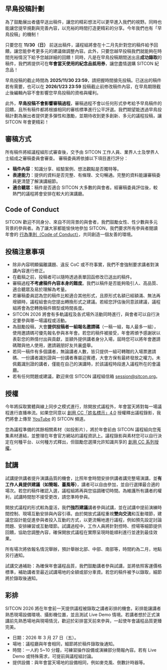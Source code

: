 ## 早鳥投稿計劃

為了鼓勵展出者儘早送出稿件，讓您的精彩想法可以更早進入我們的視野。同時也能讓您提早規劃與完善內容，以充裕的時間打造更精彩的分享。今年我們也有「早鳥投稿」的機制！

只要您在 **11/30（日）** 前送出稿件，議程組將會在十二月先針對您的稿件給予回饋，讓您能參考更多元的建議做調整內容。此外，只要您越早投稿我們就能夠在時間充裕情況下給予您越詳細的回饋！同時，凡是在早鳥投稿期間送出且**成功錄取**的稿件，我們將提供可在**年會當天使用的紀念品抵用券**，讓您盡情選購 SITCON 紀念品！

早鳥投稿的截止時間為 **2025/11/30 23:59**，請把握時間搶先投稿。已送出的稿件若有需要，也可以在 **2026/1/23 23:59** 投稿截止前修改稿件內容，在早鳥期限截止後編輯內容不會影響您早鳥投稿的資格與權利。

此外，**早鳥投稿不會影響審稿過程**，審稿過程不會以任何形式參考給予早鳥稿件的回饋，且所有稿件都將根據相同的審核標準進行公平評選。我們期望能透過早鳥投稿計劃為展出者提供更多彈性和激勵，並期待收到更多創新、多元的議程投稿，讓 SITCON 年會更精彩！

## 審稿方式

所有稿件將經議程組形式審查後，交予由 SITCON 工作人員、業界人士及學界人士組成之審稿委員會審查。
審稿委員將依據以下項目進行評分：

- **稿件內容**：知識分享、經驗案例、想法觀點是否獨特等。
- **表達能力**：提供的資料是否完整、有條理、文句暢通。完整的資料能讓審稿委員更清楚了解演講細節。
- **適合聽眾**：稿件是否適合 SITCON 大多數的與會者。經審稿委員評估後，較熱門的議程將會安排在較大的演講廳。

## Code of Conduct

SITCON 歡迎不同身分、來自不同背景的與會者，我們鼓勵女性、性少數與多元背景的參與者。為了讓大家都能愉快地參加 SITCON，我們要求所有參與者閱讀年會的 [行為準則（Code of Conduct）](https://sitcon.org/code-of-conduct/)，共同創造一個友善的環境。

## 投稿注意事項

- 除非內容明顯偏離講題、違反 CoC 或不符事實，我們不會強制要求講者對演講內容進行修正。
- 在截稿之前，投稿者可以隨時透過表單回函修改已送出的稿件。
- 審稿過程**不考慮稿件內容本身的難度**。我們以稿件是否能夠吸引人、高品質、適合聽眾及易於理解為考量。
- 若審稿委員認為您的稿件比較適合其他形式，且原形式名額已經額滿、無法再增額時，議程組會向您提出轉換形式之建議。若經您評估後同意該建議，議程組將會為您轉換稿件類型或時間長度。
- SITCON 2026 將會有多軌議程及各式場外活動同時進行，與會者可以自行決定要參與哪一場議程或活動。
- 為鼓勵投稿，大會**提供投稿者一組報名邀請碼**（一稿一組，每人最多一組），使用邀請碼可優先報名參與本年會。若您的稿件被接受，年會將頒予感謝狀以表彰您的熱情付出與貢獻，並額外提供講者身分入場，屆時您可以將年會邀請碼贈與他人使用，邀請親朋好友共襄盛舉。
- 若同一稿件有多個講者，無論講者人數，皆只提供一組可轉贈的入場票邀請碼、一份講者識別證與一份講者專屬迎賓禮，大會方保有最終發放之權力。未佩戴識別證的講者，僅能在自己的演講時，於該議程時段進入議程所在的會議廳。
- 若有任何問題或建議，歡迎來信 SITCON 議程組信箱 session@sitcon.org。

## 授權

今年將採取實體與線上同步之模式進行，除開放式議程外，年會當天將對每一場議程進行直播串流。如果您同意以 [創用 CC「姓名標示」4.0](https://creativecommons.org/licenses/by/4.0/) 授權釋出議程錄影，我們將會上傳至 [YouTube](https://www.youtube.com/@SITCONtw) 的 SITCON 頻道。

您為議程準備的其餘相關素材（如投影片），將於年會前由 SITCON 議程組向您蒐集素材連結，並整理在年會官方網站的議程資訊上。議程錄影與素材您可以自行決定在何種平台、以何種方式釋出，但鼓勵您選擇允許知識共享的 [創用 CC 系列授權](http://creativecommons.tw/explore)。

## 試講

試講提供講者提升演講品質的機會，比照年會時間安排供講者講完整場演講，並**有工作人員提供建議（如簡報、臺風等）**，講者可以自由參加，並自行選擇最合適的場次。若您的稿件確認入選，議程組將再與您協調確切時間。為維護所有講者的權利，試講時間恕不接受更改，請您準時參與。

開放式議程的形式較為靈活，我們**強烈建議**講者參與試講，並在試講中提前演練時間控制、現場互動安排與內容引導。由於開放式議程重視**雙向交流**和互動環節，建議您設計能促進參與者投入互動的方式，以更流暢地進行議程，例如預先設定討論問題、安排練習或互動環節。試講過程中，工作人員將針對控時、控場等細節提供回饋，協助您調整內容，確保開放式議程在實際呈現時能順利進行並達到最佳效果。

所有場次將依報名情況舉辦，預計舉辦北部、中部、南部等，時間約為二月，地點另行通知。

試講交通補助：為確保年會議程品質，我們鼓勵講者參與試講，並將依照客運價格標準，補助講者至最近試講場地的全額或部分車資。若您的稿件被予以錄取，細節將於錄取後通知。

## 彩排

SITCON 2026 將在年會前一天提供議程被錄取之講者彩排的機會。彩排能讓講者熟悉現場設備環境、攝影機位置，並且測試 Live Demo 情境。若講者想於正式演講前先熟悉場地與現場情況，歡迎於彩排當天前來參與，一起使年會議程品質更臻完美。

- 日期：2026 年 3 月 27 日（五）。
- 場地：議程廳與年會相同，細節將於稿件錄取後通知。
- 時間：一人約 5~10 分鐘，可練習操作設備或演練部分簡報內容。若有 Live Demo 或特殊需求，可提前與議程組討論。
- 提供設備：與年會當天場地的設備相同，例如麥克風、倒數計時器等。
